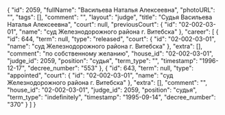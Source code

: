{
    "id": 2059,
    "fullName": "Васильева Наталья Алексеевна",
    "photoURL": "",
    "tags": [],
    "comment": "",
    "layout": "judge",
    "title": "Судья Васильева Наталья Алексеевна",
    "court": null,
    "previousCourt": {
        "id": "02-002-03-01",
        "name": "суд Железнодорожного района г. Витебска"
    },
    "career": [
        {
            "id": 644,
            "term": null,
            "type": "released",
            "court": {
                "id": "02-002-03-01",
                "name": "суд Железнодорожного района г. Витебска"
            },
            "extra": [],
            "comment": "по собственному желанию",
            "house_id": "02-002-03-01",
            "judge_id": 2059,
            "position": "судья",
            "term_type": "",
            "timestamp": "1996-12-17",
            "decree_number": "553"
        },
        {
            "id": 643,
            "term": null,
            "type": "appointed",
            "court": {
                "id": "02-002-03-01",
                "name": "суд Железнодорожного района г. Витебска"
            },
            "extra": [],
            "comment": "",
            "house_id": "02-002-03-01",
            "judge_id": 2059,
            "position": "судья",
            "term_type": "indefinitely",
            "timestamp": "1995-09-14",
            "decree_number": "370"
        }
    ]
}